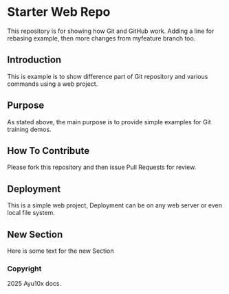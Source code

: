 # Starter Web Repo

This repository is for showing how Git and GitHub work. Adding a line for rebasing example, then more changes from myfeature branch too.

## Introduction

This is example is to show difference part of Git repository and various commands using a web project.
## Purpose

As stated above, the main purpose is to provide simple examples for Git training demos.

## How To Contribute

Please fork this repository and then issue Pull Requests for review. 

## Deployment

This is a simple web project, Deployment can be on any web server or even local file system.

## New Section
Here is some text for the new Section

### Copyright

2025 Ayu10x docs.